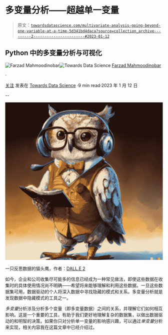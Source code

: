 # 多变量分析——超越单一变量

> 原文：[`towardsdatascience.com/multivariate-analysis-going-beyond-one-variable-at-a-time-5d341bd4daca?source=collection_archive---------2-----------------------#2023-01-12`](https://towardsdatascience.com/multivariate-analysis-going-beyond-one-variable-at-a-time-5d341bd4daca?source=collection_archive---------2-----------------------#2023-01-12)

## Python 中的多变量分析与可视化

[](https://medium.com/@fmnobar?source=post_page-----5d341bd4daca--------------------------------)![Farzad Mahmoodinobar](https://medium.com/@fmnobar?source=post_page-----5d341bd4daca--------------------------------)[](https://towardsdatascience.com/?source=post_page-----5d341bd4daca--------------------------------)![Towards Data Science](https://towardsdatascience.com/?source=post_page-----5d341bd4daca--------------------------------) [Farzad Mahmoodinobar](https://medium.com/@fmnobar?source=post_page-----5d341bd4daca--------------------------------)

·

[关注](https://medium.com/m/signin?actionUrl=https%3A%2F%2Fmedium.com%2F_%2Fsubscribe%2Fuser%2F3c56b7d4893e&operation=register&redirect=https%3A%2F%2Ftowardsdatascience.com%2Fmultivariate-analysis-going-beyond-one-variable-at-a-time-5d341bd4daca&user=Farzad+Mahmoodinobar&userId=3c56b7d4893e&source=post_page-3c56b7d4893e----5d341bd4daca---------------------post_header-----------) 发表在 [Towards Data Science](https://towardsdatascience.com/?source=post_page-----5d341bd4daca--------------------------------) ·9 min read·2023 年 1 月 12 日[](https://medium.com/m/signin?actionUrl=https%3A%2F%2Fmedium.com%2F_%2Fvote%2Ftowards-data-science%2F5d341bd4daca&operation=register&redirect=https%3A%2F%2Ftowardsdatascience.com%2Fmultivariate-analysis-going-beyond-one-variable-at-a-time-5d341bd4daca&user=Farzad+Mahmoodinobar&userId=3c56b7d4893e&source=-----5d341bd4daca---------------------clap_footer-----------)

--

[](https://medium.com/m/signin?actionUrl=https%3A%2F%2Fmedium.com%2F_%2Fbookmark%2Fp%2F5d341bd4daca&operation=register&redirect=https%3A%2F%2Ftowardsdatascience.com%2Fmultivariate-analysis-going-beyond-one-variable-at-a-time-5d341bd4daca&source=-----5d341bd4daca---------------------bookmark_footer-----------)![](img/5c2d26281810d576715f7708bbbd9c84.png)

一只反思数据的猫头鹰，作者：[DALL.E 2](https://openai.com/dall-e-2/)

如今，企业和公司收集尽可能多的信息已经成为一种常见做法，即使这些数据在收集时的具体使用情况尚不明确——希望将来能够理解和利用这些数据。一旦这些数据集可用，数据驱动的个人将深入数据中寻找隐藏的模式和关系。多变量分析就是发现数据中隐藏模式的工具之一。

*多变量*分析涉及分析多个变量（即多变量数据）之间的关系，并理解它们如何相互影响。这是一个重要的工具，有助于我们更好地理解复杂的数据集，以做出数据驱动的和明智的决策。如果你只对分析单一变量的影响感兴趣，可以通过*单变量*分析来实现，相关内容我在这篇文章中已经介绍过。
